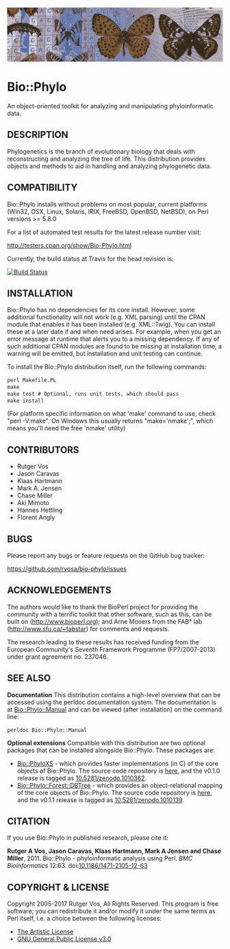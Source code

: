 ![](https://raw.githubusercontent.com/rvosa/bio-phylo/master/banner.png)

Bio::Phylo
==========

An object-oriented toolkit for analyzing and manipulating phyloinformatic data. 

DESCRIPTION
-----------
Phylogenetics is the branch of evolutionary biology that deals with reconstructing and 
analyzing the tree of life. This distribution provides objects and methods to aid in 
handling and analyzing phylogenetic data.

COMPATIBILITY
-------------
Bio::Phylo installs without problems on most popular, current platforms (Win32, OSX, 
Linux, Solaris, IRIX, FreeBSD, OpenBSD, NetBSD), on Perl versions >= 5.8.0

For a list of automated test results for the latest release number visit:

http://testers.cpan.org/show/Bio-Phylo.html

Currently, the build status at Travis for the head revision is:

[![Build Status](https://travis-ci.org/rvosa/bio-phylo.svg?branch=master)](https://travis-ci.org/rvosa/bio-phylo)

INSTALLATION
------------
Bio::Phylo has no dependencies for its core install. However, some additional 
functionality will not work (e.g. XML parsing) until the CPAN module that enables 
it has been installed (e.g. XML::Twig). You can install these at a later date if 
and when need arises. For example, when you get an error message at runtime that 
alerts you to a missing dependency. If any of such additional CPAN modules are 
found to be missing at installation time, a warning will be emitted, but 
installation and unit testing can continue.

To install the Bio::Phylo distribution itself, run the following commands: 

    perl Makefile.PL
    make
    make test # Optional, runs unit tests, which should pass
    make install
 
(For platform specific information on what 'make' command to use, check "perl -V:make". 
On Windows this usually returns "make='nmake';", which means you'll need the free 'nmake' 
utility)

CONTRIBUTORS
------------
* Rutger Vos
* Jason Caravas
* Klaas Hartmann
* Mark A. Jensen
* Chase Miller
* Aki Mimoto
* Hannes Hettling
* Florent Angly

BUGS
----
Please report any bugs or feature requests on the GitHub bug tracker:

https://github.com/rvosa/bio-phylo/issues
 
ACKNOWLEDGEMENTS
----------------
The authors would like to thank the BioPerl project for providing the community
with a terrific toolkit that other software, such as this, can be built on
(http://www.bioperl.org); and Arne Mooers from the FAB* lab (http://www.sfu.ca/~fabstar) 
for comments and requests.

The research leading to these results has received funding from the European
Community's Seventh Framework Programme (FP7/2007-2013) under grant agreement
no. 237046.

SEE ALSO
--------
**Documentation** This distribution contains a high-level overview that can be 
accessed using the perldoc documentation system. The documentation is at 
[Bio::Phylo::Manual](lib/Bio/Phylo/Manual.pod) and can be viewed (after 
installation) on the command line:

    perldoc Bio::Phylo::Manual

**Optional extensions** Compatible with this distribution are two optional 
packages that can be installed alongside Bio::Phylo. These packages are:
- [Bio::PhyloXS](http://search.cpan.org/dist/Bio-PhyloXS/) - which provides 
  faster implementations (in C) of the core objects of Bio::Phylo. The source
  code repository is [here](https://github.com/rvosa/bio-phylo-xs), and the
  v0.1.0 release is tagged as 
  [10.5281/zenodo.1010362](http://doi.org/10.5281/zenodo.1010362).
- [Bio::Phylo::Forest::DBTree](http://search.cpan.org/dist/Bio-Phylo-Forest-DBTree/) -
  which provides an object-relational mapping of the core objects of Bio::Phylo.
  The source code repository is 
  [here](https://github.com/rvosa/bio-phylo-forest-dbtree), and the v0.1.1
  release is tagged as 
  [10.5281/zenodo.1010139](http://doi.org/10.5281/zenodo.1010139).

CITATION
--------
If you use Bio::Phylo in published research, please cite it:

**Rutger A Vos, Jason Caravas, Klaas Hartmann, Mark A Jensen
and Chase Miller**, 2011. Bio::Phylo - phyloinformatic analysis using Perl.
_BMC Bioinformatics_ 12:63.
doi:[10.1186/1471-2105-12-63](http://doi.org/10.1186/1471-2105-12-63)

COPYRIGHT & LICENSE
-------------------
Copyright 2005-2017 Rutger Vos, All Rights Reserved. This program is free software; 
you can redistribute it and/or modify it under the same terms as Perl itself, i.e.
a choice between the following licenses:
- [The Artistic License](COPYING)
- [GNU General Public License v3.0](LICENSE)
